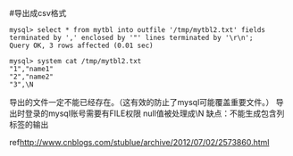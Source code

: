 #导出成csv格式
```
mysql> select * from mytbl into outfile '/tmp/mytbl2.txt' fields terminated by ',' enclosed by '"' lines terminated by '\r\n';
Query OK, 3 rows affected (0.01 sec)

mysql> system cat /tmp/mytbl2.txt
"1","name1"
"2","name2"
"3",\N
```
导出的文件一定不能已经存在。（这有效的防止了mysql可能覆盖重要文件。）
导出时登录的mysql账号需要有FILE权限
null值被处理成\N
缺点：不能生成包含列标签的输出

ref<http://www.cnblogs.com/stublue/archive/2012/07/02/2573860.html>
